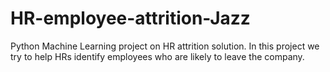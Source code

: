 # HR-employee-attrition-Jazz
Python Machine Learning project on HR attrition solution. In this project we try to help HRs identify employees who are likely to leave the company.
